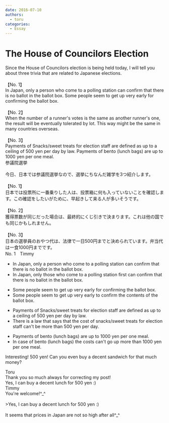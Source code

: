 ```yaml
---
date: 2016-07-10
authors:
  - toru
categories:
  - Essay
---
```


<h1 id="subject_show">The House of Councilors Election</h1>
<div class="date" hidden>Jul 10, 2016 12:42</div>
<div id="post"><div id="body_show_ori">
Since the House of Councilors election is being held today, I will tell you about three trivia that are related to Japanese elections.<br/><br/>【No. 1】<br/>In Japan, only a person who come to a polling station can confirm that there is no ballot in the ballot box. Some people seem to get up very early for confirming the ballot box.<br/><br/>【No. 2】<br/>When the number of a runner's votes is the same as another runner's one, the result will be eventually tolerated by lot. This way might be the same in many countries overseas.<br/><br/>【No. 3】<br/>Payments of Snacks/sweet treats for election staff are defined as up to a ceiling of 500 yen per day by law. Payments of bento (lunch bags) are up to 1000 yen per one meal.
</div></div>

<!-- more -->

<div id="post_ja"><div id="body_show_mo">
参議院選挙<br/><br/>今日、日本では参議院選挙なので、選挙にちなんだ雑学を3つ紹介します。<br/><br/>【No. 1】<br/>日本では投票所に一番乗りした人は、投票箱に何も入っていないことを確認します。この確認をしたいがために、早起きして来る人が多いそうです。<br/><br/>【No. 2】<br/>獲得票数が同じだった場合は、最終的にくじ引きで決まります。これは他の国でも同じかもしれません。<br/><br/>【No. 3】<br/>日本の選挙員のおやつ代は、法律で一日500円までと決められています。弁当代は一食1000円までです。
</div></div>
<div id="block"><div class="first_name"> No. 1　<span class="just_name">Timmy</span></div><div id="block2">
<ul class="correction_field">
<li class="incorrect">In Japan, only a person who come to a polling station can confirm that there is no ballot in the ballot box.</li>
<li class="corrected correct">
In Japan, only <span class="f_blue">those</span> who come to a polling station <span class="f_blue">first</span> can confirm that there is no ballot in the ballot box.
</li>
</ul>
<ul class="correction_field">
<li class="incorrect">Some people seem to get up very early for confirming the ballot box.</li>
<li class="corrected correct">
Some people seem to get up very early <span class="f_blue">to </span>confirm the <span class="f_blue">contents</span> <span class="f_blue">of the</span> ballot box.
</li>
</ul>
<ul class="correction_field">
<li class="incorrect">Payments of Snacks/sweet treats for election staff are defined as up to a ceiling of 500 yen per day by law.</li>
<li class="corrected correct">
<span class="f_blue">There is a law that says that the cost of</span> snacks/sweet treats for election staff can't be more than 500 yen per day.
</li>
</ul>
<ul class="correction_field">
<li class="incorrect">Payments of bento (lunch bags) are up to 1000 yen per one meal.</li>
<li class="corrected correct">
<span class="f_blue">In case</span> of bento (lunch bags) <span class="f_blue">the costs</span> <span class="f_blue">can't go</span> up more <span class="f_blue">than</span> 1000 yen per one meal.
</li>
</ul>
<p class="comment_small">
 Interesting! 500 yen! Can you even buy a decent sandwich for that much money?
</p>

</div><div class="name"><span class="just_name">Toru</span><br>
Thank you so much always for correcting my post!<br/>Yes, I can buy a decent lunch for 500 yen :)
</div>
<div class="name"><span class="just_name">Timmy</span><br>
You're welcome!^_^<br/><br/>&gt;Yes, I can buy a decent lunch for 500 yen :)<br/><br/>It seems that prices in Japan are not so high after all^_^
</div>
</div>
